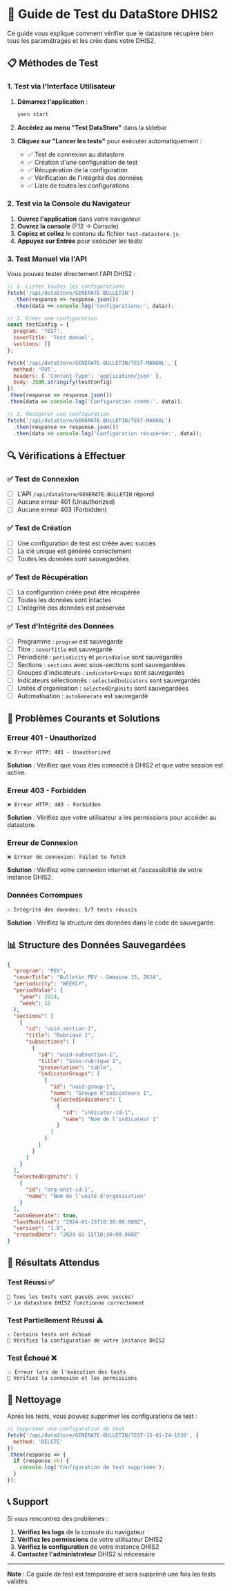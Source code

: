 # 🧪 Guide de Test du DataStore DHIS2

Ce guide vous explique comment vérifier que le datastore récupère bien tous les paramétrages et les crée dans votre DHIS2.

## 📋 Méthodes de Test

### 1. **Test via l'Interface Utilisateur**

1. **Démarrez l'application** :
   ```bash
   yarn start
   ```

2. **Accédez au menu "Test DataStore"** dans la sidebar

3. **Cliquez sur "Lancer les tests"** pour exécuter automatiquement :
   - ✅ Test de connexion au datastore
   - ✅ Création d'une configuration de test
   - ✅ Récupération de la configuration
   - ✅ Vérification de l'intégrité des données
   - ✅ Liste de toutes les configurations

### 2. **Test via la Console du Navigateur**

1. **Ouvrez l'application** dans votre navigateur
2. **Ouvrez la console** (F12 → Console)
3. **Copiez et collez** le contenu du fichier `test-datastore.js`
4. **Appuyez sur Entrée** pour exécuter les tests

### 3. **Test Manuel via l'API**

Vous pouvez tester directement l'API DHIS2 :

```javascript
// 1. Lister toutes les configurations
fetch('/api/dataStore/GENERATE-BULLETIN')
  .then(response => response.json())
  .then(data => console.log('Configurations:', data));

// 2. Créer une configuration
const testConfig = {
  program: 'TEST',
  coverTitle: 'Test manuel',
  sections: []
};

fetch('/api/dataStore/GENERATE-BULLETIN/TEST-MANUAL', {
  method: 'PUT',
  headers: { 'Content-Type': 'application/json' },
  body: JSON.stringify(testConfig)
})
.then(response => response.json())
.then(data => console.log('Configuration créée:', data));

// 3. Récupérer une configuration
fetch('/api/dataStore/GENERATE-BULLETIN/TEST-MANUAL')
  .then(response => response.json())
  .then(data => console.log('Configuration récupérée:', data));
```

## 🔍 Vérifications à Effectuer

### ✅ **Test de Connexion**
- [ ] L'API `/api/dataStore/GENERATE-BULLETIN` répond
- [ ] Aucune erreur 401 (Unauthorized)
- [ ] Aucune erreur 403 (Forbidden)

### ✅ **Test de Création**
- [ ] Une configuration de test est créée avec succès
- [ ] La clé unique est générée correctement
- [ ] Toutes les données sont sauvegardées

### ✅ **Test de Récupération**
- [ ] La configuration créée peut être récupérée
- [ ] Toutes les données sont intactes
- [ ] L'intégrité des données est préservée

### ✅ **Test d'Intégrité des Données**
- [ ] Programme : `program` est sauvegardé
- [ ] Titre : `coverTitle` est sauvegardé
- [ ] Périodicité : `periodicity` et `periodValue` sont sauvegardés
- [ ] Sections : `sections` avec sous-sections sont sauvegardées
- [ ] Groupes d'indicateurs : `indicatorGroups` sont sauvegardés
- [ ] Indicateurs sélectionnés : `selectedIndicators` sont sauvegardés
- [ ] Unités d'organisation : `selectedOrgUnits` sont sauvegardées
- [ ] Automatisation : `autoGenerate` est sauvegardé

## 🚨 Problèmes Courants et Solutions

### **Erreur 401 - Unauthorized**
```
❌ Erreur HTTP: 401 - Unauthorized
```
**Solution** : Vérifiez que vous êtes connecté à DHIS2 et que votre session est active.

### **Erreur 403 - Forbidden**
```
❌ Erreur HTTP: 403 - Forbidden
```
**Solution** : Vérifiez que votre utilisateur a les permissions pour accéder au datastore.

### **Erreur de Connexion**
```
❌ Erreur de connexion: Failed to fetch
```
**Solution** : Vérifiez votre connexion internet et l'accessibilité de votre instance DHIS2.

### **Données Corrompues**
```
⚠️ Intégrité des données: 5/7 tests réussis
```
**Solution** : Vérifiez la structure des données dans le code de sauvegarde.

## 📊 Structure des Données Sauvegardées

```json
{
  "program": "PEV",
  "coverTitle": "Bulletin PEV - Semaine 15, 2024",
  "periodicity": "WEEKLY",
  "periodValue": {
    "year": 2024,
    "week": 15
  },
  "sections": [
    {
      "id": "uuid-section-1",
      "title": "Rubrique 1",
      "subsections": [
        {
          "id": "uuid-subsection-1",
          "title": "Sous-rubrique 1",
          "presentation": "table",
          "indicatorGroups": [
            {
              "id": "uuid-group-1",
              "name": "Groupe d'indicateurs 1",
              "selectedIndicators": [
                {
                  "id": "indicator-id-1",
                  "name": "Nom de l'indicateur 1"
                }
              ]
            }
          ]
        }
      ]
    }
  ],
  "selectedOrgUnits": [
    {
      "id": "org-unit-id-1",
      "name": "Nom de l'unité d'organisation"
    }
  ],
  "autoGenerate": true,
  "lastModified": "2024-01-15T10:30:00.000Z",
  "version": "1.0",
  "createdDate": "2024-01-15T10:30:00.000Z"
}
```

## 🎯 Résultats Attendus

### **Test Réussi** ✅
```
🎉 Tous les tests sont passés avec succès!
✅ Le datastore DHIS2 fonctionne correctement
```

### **Test Partiellement Réussi** ⚠️
```
⚠️ Certains tests ont échoué
🔧 Vérifiez la configuration de votre instance DHIS2
```

### **Test Échoué** ❌
```
💥 Erreur lors de l'exécution des tests
🔧 Vérifiez la connexion et les permissions
```

## 🔧 Nettoyage

Après les tests, vous pouvez supprimer les configurations de test :

```javascript
// Supprimer une configuration de test
fetch('/api/dataStore/GENERATE-BULLETIN/TEST-15-01-24-1030', {
  method: 'DELETE'
})
.then(response => {
  if (response.ok) {
    console.log('Configuration de test supprimée');
  }
});
```

## 📞 Support

Si vous rencontrez des problèmes :

1. **Vérifiez les logs** de la console du navigateur
2. **Vérifiez les permissions** de votre utilisateur DHIS2
3. **Vérifiez la configuration** de votre instance DHIS2
4. **Contactez l'administrateur** DHIS2 si nécessaire

---

**Note** : Ce guide de test est temporaire et sera supprimé une fois les tests validés.

